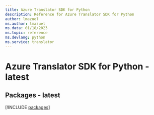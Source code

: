 ```yaml
---
title: Azure Translator SDK for Python
description: Reference for Azure Translator SDK for Python
author: lmazuel
ms.author: lmazuel
ms.data: 01/18/2023
ms.topic: reference
ms.devlang: python
ms.service: translator
---
```

# Azure Translator SDK for Python - latest
## Packages - latest
[!INCLUDE [packages](translator-index.md)]
